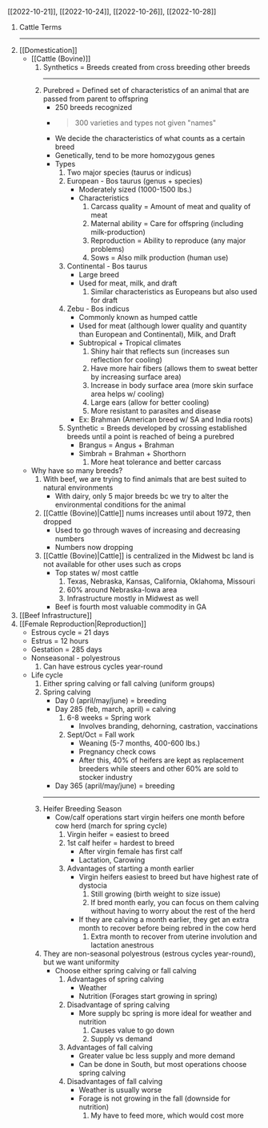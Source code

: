 [[2022-10-21]], [[2022-10-24]], [[2022-10-26]], [[2022-10-28]]

1. Cattle Terms
	- ---
2. [[Domestication]]
	- [[Cattle (Bovine)]]
		1. Synthetics = Breeds created from cross breeding other breeds
			- ---
		2. Purebred = Defined set of characteristics of an animal that are passed from parent to offspring
			- 250 breeds recognized 
			- >300 varieties and types not given "names"
			- We decide the characteristics of what counts as a certain breed
			- Genetically, tend to be more homozygous genes 
			- Types 
				1. Two major species (taurus or indicus)
				2. European - Bos taurus (genus + species)
					- Moderately sized (1000-1500 lbs.)
					- Characteristics
						1. Carcass quality = Amount of meat and quality of meat
						2. Maternal ability = Care for offspring (including milk-production)
						3. Reproduction = Ability to reproduce (any major problems) 
						4. Sows = Also milk production (human use)
				3. Continental - Bos taurus
					- Large breed
					- Used for meat, milk, and draft
						1. Similar characteristics as Europeans but also used for draft
				4. Zebu - Bos indicus
					- Commonly known as humped cattle
					- Used for meat (although lower quality and quantity than European and Continental), Milk, and Draft
					- Subtropical + Tropical climates
						1. Shiny hair that reflects sun (increases sun reflection for cooling)
						2. Have more hair fibers (allows them to sweat better by increasing surface area)
						3. Increase in body surface area (more skin surface area helps w/ cooling)
						4. Large ears (allow for better cooling)
						5. More resistant to parasites and disease
					- Ex: Brahman (American breed w/ SA and India roots)
				5. Synthetic = Breeds developed by crossing established breeds until a point is reached of being a purebred
					- Brangus = Angus + Brahman
					- Simbrah = Brahman + Shorthorn
						1. More heat tolerance and better carcass
	- Why have so many breeds? 
		1. With beef, we are trying to find animals that are best suited to natural environments
			- With dairy, only 5 major breeds bc we try to alter the environmental conditions for the animal
		2. [[Cattle (Bovine)|Cattle]] nums increases until about 1972, then dropped
			- Used to go through waves of increasing and decreasing numbers
			- Numbers now dropping
		3. [[Cattle (Bovine)|Cattle]] is centralized in the Midwest bc land is not available for other uses such as crops
			- Top states w/ most cattle
				1. Texas, Nebraska, Kansas, California, Oklahoma, Missouri
				2. 60% around Nebraska-Iowa area
				3. Infrastructure mostly in Midwest as well
			- Beef is fourth most valuable commodity in GA
3. [[Beef Infrastructure]]
4. [[Female Reproduction|Reproduction]]
	- Estrous cycle = 21 days
	- Estrus = 12 hours
	- Gestation = 285 days
	- Nonseasonal - polyestrous 
		1. Can have estrous cycles year-round
	- Life cycle
		1. Either spring calving or fall calving (uniform groups)
		2. Spring calving
			- Day 0 (april/may/june) = breeding
			- Day 285 (feb, march, april) = calving
				1. 6-8 weeks = Spring work
					- Involves branding, dehorning, castration, vaccinations
				2. Sept/Oct = Fall work
					- Weaning (5-7 months, 400-600 lbs.)
					- Pregnancy check cows
					- After this, 40% of heifers are kept as replacement breeders while steers and other 60% are sold to stocker industry
			- Day 365 (april/may/june) = breeding
			- ---
		3. Heifer Breeding Season
			- Cow/calf operations start virgin heifers one month before cow herd (march for spring cycle)
				1. Virgin heifer = easiest to breed
				2. 1st calf heifer = hardest to breed
					- After virgin female has first calf
					- Lactation, Carowing
				3. Advantages of starting a month earlier
					- Virgin heifers easiest to breed but have highest rate of dystocia
						1. Still growing (birth weight to size issue)
						2. If bred month early, you can focus on them calving without having to worry about the rest of the herd
					- If they are calving a month earlier, they get an extra month to recover before being rebred in the cow herd
						1. Extra month to recover from uterine involution and lactation anestrous 
		4. They are non-seasonal polyestrous (estrous cycles year-round), but we want uniformity
			- Choose either spring calving or fall calving 
				1. Advantages of spring calving
					- Weather
					- Nutrition (Forages start growing in spring)
				2. Disadvantage of spring calving
					- More supply bc spring is more ideal for weather and nutrition
						1. Causes value to go down
						2. Supply vs demand
				3. Advantages of fall calving
					- Greater value bc less supply and more demand
					- Can be done in South, but most operations choose spring calving
				4. Disadvantages of fall calving 
					- Weather is usually worse
					- Forage is not growing in the fall (downside for nutrition)
						1. My have to feed more, which would cost more
						